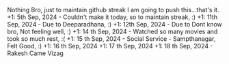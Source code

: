 Nothing Bro, just to maintain github streak I am going to push this...that's it.
+1: 5th Sep, 2024 - Couldn't make it today, so to maintain streak, :)
+1: 11th Sep, 2024 - Due to Deeparadhana, :)
+1: 12th Sep, 2024 - Due to Dont know bro, Not feeling well, :)
+1: 14 th Sep, 2024 - Watched so many movies and took so much rest, :(
+1: 15 th Sep, 2024 - Social Service - Sampthanagar, Felt Good, :)
+1: 16 th Sep, 2024
+1: 17 th Sep, 2024
+1: 18 th Sep, 2024 - Rakesh Came Vizag
